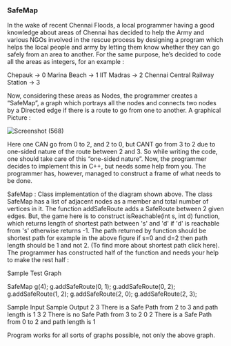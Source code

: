 
### SafeMap

In the wake of recent Chennai Floods, a local programmer having a good knowledge about areas of Chennai has decided to help the Army and various NGOs involved in the rescue process by designing a program which helps the local people and army by letting them know whether they can go safely from an area to another. For the same purpose, he’s decided to code all the areas as integers, for an example :

Chepauk -> 0
Marina Beach -> 1
IIT Madras -> 2
Chennai Central Railway Station -> 3

Now, considering these areas as Nodes, the programmer creates a “SafeMap”, a graph which portrays all the nodes and connects two nodes by a Directed edge if there is a route to go from one to another. A graphical Picture :

![Screenshot (568)](https://user-images.githubusercontent.com/60145175/116822944-40307780-ab9f-11eb-88d8-fb2ad341ee3d.png)

Here one CAN go from 0 to 2, and 2 to 0, but CANT go from 3 to 2 due to one-sided nature of the  route between 2 and 3. So while writing the code, one should take care of this “one-sided nature”. Now, the programmer decides to implement this in C++, but needs some help from you. The programmer has, however, managed to construct a frame of what needs to be done.

SafeMap :  Class implementation of the diagram shown above. The class SafeMap has a list of adjacent nodes as a member and total number of vertices in it. The function addSafeRoute adds a SafeRoute between 2 given edges. But, the game here is to construct isReachable(int s, int d) function, which returns length of shortest path between 's' and 'd' if  'd' is reachable from 's' otherwise returns -1. The path returned by function should be shortest path for example in the above figure if s=0 and d=2 then path length should be 1 and not 2. (To find more about shortest path click here). The programmer has constructed half of the function and needs your help to make the rest half :

Sample Test Graph

  SafeMap g(4);
  g.addSafeRoute(0, 1);
  g.addSafeRoute(0, 2);
  g.addSafeRoute(1, 2);
  g.addSafeRoute(2, 0);
  g.addSafeRoute(2, 3);


Sample Input       Sample Output
2 3                There is a Safe Path from 2 to 3 and path length is 1
3 2                There is no Safe Path from 3 to 2
0 2                There is a Safe Path from 0 to 2 and path length is 1

Program works for all sorts of graphs possible, not only the above graph.
